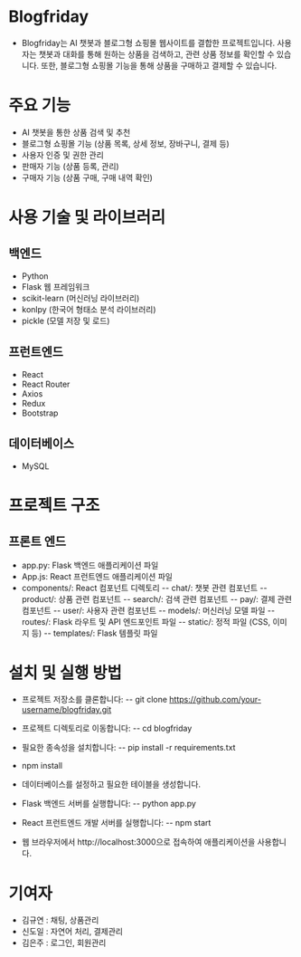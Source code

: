 # Blogfriday
- Blogfriday는 AI 챗봇과 블로그형 쇼핑몰 웹사이트를 결합한 프로젝트입니다. 사용자는 챗봇과 대화를 통해 원하는 상품을 검색하고, 관련 상품 정보를 확인할 수 있습니다. 또한, 블로그형 쇼핑몰 기능을 통해 상품을 구매하고 결제할 수 있습니다.

# 주요 기능
- AI 챗봇을 통한 상품 검색 및 추천
- 블로그형 쇼핑몰 기능 (상품 목록, 상세 정보, 장바구니, 결제 등)
- 사용자 인증 및 권한 관리
- 판매자 기능 (상품 등록, 관리)
- 구매자 기능 (상품 구매, 구매 내역 확인)

# 사용 기술 및 라이브러리
## 백엔드
- Python
- Flask 웹 프레임워크
- scikit-learn (머신러닝 라이브러리)
- konlpy (한국어 형태소 분석 라이브러리)
- pickle (모델 저장 및 로드)

## 프런트엔드
- React
- React Router
- Axios
- Redux
- Bootstrap

## 데이터베이스
- MySQL

# 프로젝트 구조
## 프론트 엔드
- app.py: Flask 백엔드 애플리케이션 파일
- App.js: React 프런트엔드 애플리케이션 파일
- components/: React 컴포넌트 디렉토리
-- chat/: 챗봇 관련 컴포넌트
-- product/: 상품 관련 컴포넌트
-- search/: 검색 관련 컴포넌트
-- pay/: 결제 관련 컴포넌트
-- user/: 사용자 관련 컴포넌트
-- models/: 머신러닝 모델 파일
-- routes/: Flask 라우트 및 API 엔드포인트 파일
-- static/: 정적 파일 (CSS, 이미지 등)
-- templates/: Flask 템플릿 파일

# 설치 및 실행 방법
- 프로젝트 저장소를 클론합니다:
-- git clone https://github.com/your-username/blogfriday.git
- 프로젝트 디렉토리로 이동합니다:
-- cd blogfriday
- 필요한 종속성을 설치합니다:
-- pip install -r requirements.txt
- npm install
- 데이터베이스를 설정하고 필요한 테이블을 생성합니다.
- Flask 백엔드 서버를 실행합니다:
-- python app.py
- React 프런트엔드 개발 서버를 실행합니다:
-- npm start

- 웹 브라우저에서 http://localhost:3000으로 접속하여 애플리케이션을 사용합니다.

# 기여자
- 김규연 : 채팅, 상품관리
- 신도일 : 자연어 처리, 결제관리
- 김은주 : 로그인, 회원관리 
